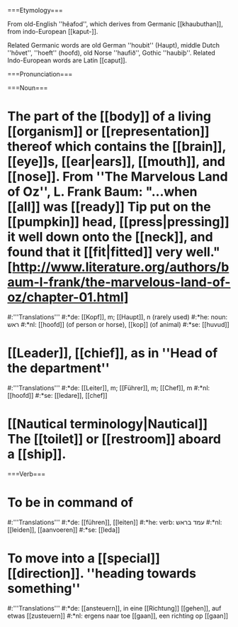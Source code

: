 ===Etymology===

From old-English ''h&ecirc;afod'', which derives from Germanic [[khaubuthan]], from indo-European [[kaput-]].

Related Germanic words are old German ''houbit'' (Haupt), middle Dutch ''h&ocirc;vet'', ''hoeft'' (hoofd), old Norse ''haufi&eth;'', Gothic ''haubi&thorn;''. Related Indo-European words are Latin [[caput]].

===Pronunciation===

===Noun===

# The part of the [[body]] of a living [[organism]] or [[representation]] thereof which contains the [[brain]], [[eye]]s, [[ear|ears]], [[mouth]], and [[nose]].  From ''The Marvelous Land of Oz'', L. Frank Baum: "...when [[all]] was [[ready]] Tip put on the [[pumpkin]] head, [[press|pressing]] it well down onto the [[neck]], and found that it [[fit|fitted]] very well." [http://www.literature.org/authors/baum-l-frank/the-marvelous-land-of-oz/chapter-01.html]
#:'''Translations'''
#:*de: [[Kopf]], m; [[Haupt]], n (rarely used)
#:*he: noun: ראש 
#:*nl: [[hoofd]] (of person or horse), [[kop]] (of animal)
#:*se: [[huvud]]
# [[Leader]], [[chief]], as in ''Head of the department''
#:'''Translations'''
#:*de: [[Leiter]], m; [[Führer]], m; [[Chef]], m
#:*nl: [[hoofd]]
#:*se: [[ledare]], [[chef]] 
# [[Nautical terminology|Nautical]] The [[toilet]] or [[restroom]] aboard a [[ship]].

===Verb===
# To be in command of
#:'''Translations'''
#:*de: [[führen]], [[leiten]] 
#:*he: verb: עמד בראש 
#:*nl: [[leiden]], [[aanvoeren]] 
#:*se: [[leda]]
# To move into a [[special]] [[direction]]. ''heading towards something''
#:'''Translations'''
#:*de: [[ansteuern]], in eine [[Richtung]] [[gehen]], auf etwas [[zusteuern]]
#:*nl: ergens naar toe [[gaan]], een richting op [[gaan]]